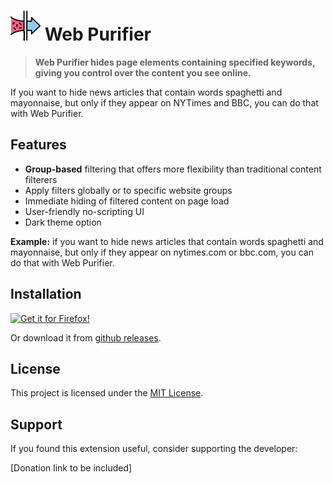 # ![icon](icons/webpurifier_48.png) Web Purifier

> **Web Purifier hides page elements containing specified keywords, giving you control over the content you see online.**

If you want to hide news articles that contain words spaghetti and mayonnaise, but only if they appear on NYTimes and BBC, you can do that with Web Purifier. 

## Features

- **Group-based** filtering that offers more flexibility than traditional content filterers
- Apply filters globally or to specific website groups
- Immediate hiding of filtered content on page load
- User-friendly no-scripting UI
- Dark theme option 

**Example:** if you want to hide news articles that contain words spaghetti and mayonnaise, but only if they appear on nytimes.com or bbc.com, you can do that with Web Purifier. 
 
## Installation

[![Get it for Firefox!](https://i.imgur.com/TMOLdK6.png)](https://addons.mozilla.org/firefox/addon/web-purifier/)

Or download it from [github releases](https://github.com/yourusername/web-purifier/releases/latest).

## License

This project is licensed under the [MIT License](LICENSE).

## Support

If you found this extension useful, consider supporting the developer:

[Donation link to be included]
